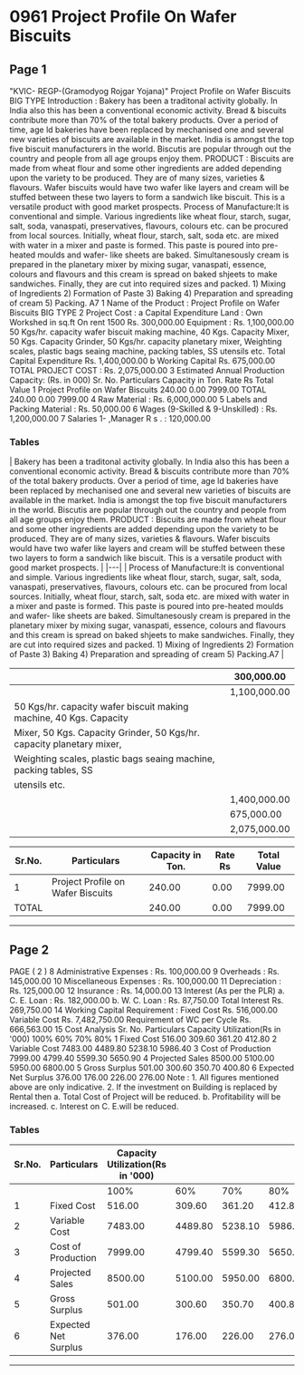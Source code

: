# 0961 Project Profile On Wafer Biscuits

## Page 1

"KVIC- REGP-(Gramodyog Rojgar Yojana)" Project Profile on Wafer Biscuits BIG TYPE Introduction : Bakery has been a traditonal activity globally. In India also this has been a conventional economic activity. Bread & biscuits contribute more than 70% of the total bakery products. Over a period of time, age ld bakeries have been replaced by mechanised one and several new varieties of biscuits are available in the market. India is amongst the top five biscuit manufacturers in the world. Biscutis are popular through out the country and people from all age groups enjoy them. PRODUCT : Biscuits are made from wheat flour and some other ingredients are added depending upon the variety to be produced. They are of many sizes, varieties & flavours. Wafer biscuits would have two wafer like layers and cream will be stuffed between these two layers to form a sandwich like biscuit. This is a versatile product with good market prospects. Process of Manufacture:It is conventional and simple. Various ingredients like wheat flour, starch, sugar, salt, soda, vanaspati, preservatives, flavours, colours etc. can be procured from local sources. Initially, wheat flour, starch, salt, soda etc. are mixed with water in a mixer and paste is formed. This paste is poured into pre-heated moulds and wafer- like sheets are baked. Simultanesously cream is prepared in the planetary mixer by mixing sugar, vanaspati, essence, colours and flavours and this cream is spread on baked shjeets to make sandwiches. Finally, they are cut into required sizes and packed. 1) Mixing of Ingredients 2) Formation of Paste 3) Baking 4) Preparation and spreading of cream 5) Packing. A7 1 Name of the Product : Project Profile on Wafer Biscuits BIG TYPE 2 Project Cost : a Capital Expenditure Land : Own Workshed in sq.ft On rent 1500 Rs. 300,000.00 Equipment : Rs. 1,100,000.00 50 Kgs/hr. capacity wafer biscuit making machine, 40 Kgs. Capacity Mixer, 50 Kgs. Capacity Grinder, 50 Kgs/hr. capacity planetary mixer, Weighting scales, plastic bags seaing machine, packing tables, SS utensils etc. Total Capital Expenditure Rs. 1,400,000.00 b Working Capital Rs. 675,000.00 TOTAL PROJECT COST : Rs. 2,075,000.00 3 Estimated Annual Production Capacity: (Rs. in 000) Sr. No. Particulars Capacity in Ton. Rate Rs Total Value 1 Project Profile on Wafer Biscuits 240.00 0.00 7999.00 TOTAL 240.00 0.00 7999.00 4 Raw Material : Rs. 6,000,000.00 5 Labels and Packing Material : Rs. 50,000.00 6 Wages (9-Skilled & 9-Unskilled) : Rs. 1,200,000.00 7 Salaries 1- ,Manager R s . : 120,000.00

### Tables

| Bakery has been a traditonal activity globally. In India also this has been a conventional economic activity. Bread & biscuits
contribute more than 70% of the total bakery products. Over a period of time, age ld bakeries have been replaced by
mechanised one and several new varieties of biscuits are available in the market. India is amongst the top five biscuit
manufacturers in the world. Biscutis are popular through out the country and people from all age groups enjoy them.
PRODUCT : Biscuits are made from wheat flour and some other ingredients are added depending upon the variety to be
produced. They are of many sizes, varieties & flavours. Wafer biscuits would have two wafer like layers and cream will be
stuffed between these two layers to form a sandwich like biscuit. This is a versatile product with good market prospects. |
|---|
| Process of Manufacture:It is conventional and simple. Various ingredients like wheat flour, starch, sugar, salt, soda,
vanaspati, preservatives, flavours, colours etc. can be procured from local sources. Initially, wheat flour, starch, salt,
soda etc. are mixed with water in a mixer and paste is formed. This paste is poured into pre-heated moulds and wafer-
like sheets are baked. Simultanesously cream is prepared in the planetary mixer by mixing sugar, vanaspati, essence,
colours and flavours and this cream is spread on baked shjeets to make sandwiches. Finally, they are cut into required
sizes and packed. 1) Mixing of Ingredients 2) Formation of Paste 3) Baking 4) Preparation and spreading of
cream 5) Packing.A7 |

|  | 300,000.00 |
|---|---|
|  | 1,100,000.00 |
| 50 Kgs/hr. capacity wafer biscuit making machine, 40 Kgs. Capacity |  |
| Mixer, 50 Kgs. Capacity Grinder, 50 Kgs/hr. capacity planetary mixer, |  |
| Weighting scales, plastic bags seaing machine, packing tables, SS |  |
| utensils etc. |  |
|  | 1,400,000.00 |
|  | 675,000.00 |
|  | 2,075,000.00 |

| Sr.No. | Particulars | Capacity in Ton. | Rate Rs | Total Value |
|---|---|---|---|---|
| 1 | Project Profile on Wafer Biscuits | 240.00 | 0.00 | 7999.00 |
| TOTAL |  | 240.00 | 0.00 | 7999.00 |

---

## Page 2

PAGE ( 2 ) 8 Administrative Expenses : Rs. 100,000.00 9 Overheads : Rs. 145,000.00 10 Miscellaneous Expenses : Rs. 100,000.00 11 Depreciation : Rs. 125,000.00 12 Insurance : Rs. 14,000.00 13 Interest (As per the PLR) a. C. E. Loan : Rs. 182,000.00 b. W. C. Loan : Rs. 87,750.00 Total Interest Rs. 269,750.00 14 Working Capital Requirement : Fixed Cost Rs. 516,000.00 Variable Cost Rs. 7,482,750.00 Requirement of WC per Cycle Rs. 666,563.00 15 Cost Analysis Sr. No. Particulars Capacity Utilization(Rs in '000) 100% 60% 70% 80% 1 Fixed Cost 516.00 309.60 361.20 412.80 2 Variable Cost 7483.00 4489.80 5238.10 5986.40 3 Cost of Production 7999.00 4799.40 5599.30 5650.90 4 Projected Sales 8500.00 5100.00 5950.00 6800.00 5 Gross Surplus 501.00 300.60 350.70 400.80 6 Expected Net Surplus 376.00 176.00 226.00 276.00 Note : 1. All figures mentioned above are only indicative. 2. If the investment on Building is replaced by Rental then a. Total Cost of Project will be reduced. b. Profitability will be increased. c. Interest on C. E.will be reduced.

### Tables

| Sr.No. | Particulars | Capacity Utilization(Rs in '000) |  |  |  |
|---|---|---|---|---|---|
|  |  | 100% | 60% | 70% | 80% |
| 1 | Fixed Cost | 516.00 | 309.60 | 361.20 | 412.80 |
| 2 | Variable Cost | 7483.00 | 4489.80 | 5238.10 | 5986.40 |
| 3 | Cost of Production | 7999.00 | 4799.40 | 5599.30 | 5650.90 |
| 4 | Projected Sales | 8500.00 | 5100.00 | 5950.00 | 6800.00 |
| 5 | Gross Surplus | 501.00 | 300.60 | 350.70 | 400.80 |
| 6 | Expected Net Surplus | 376.00 | 176.00 | 226.00 | 276.00 |

---
